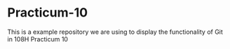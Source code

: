 # Practicum-10
This is a example repository we are using to display the functionality of Git in 108H Practicum 10
